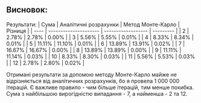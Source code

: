 ## Висновок:

Результати:
| Сума | Аналітичні розрахунки | Метод Монте-Карло | Різниця   |
| ---- | --------------------- | ------------------ | --------- |
| 2    | 2.78%                 | 2.78%                | 0.00%      |
| 3    | 5.56%                 | 5.55%                | 0.01%      |
| 4    | 8.33%                 | 8.34%                | 0.01%      |
| 5    | 11.11%               | 11.10%              | 0.01%      |
| 6    | 13.89%               | 13.91%              | 0.02%      |
| 7    | 16.67%               | 16.67%              | 0.00%      |
| 8    | 13.89%               | 13.89%              | 0.00%      |
| 9    | 11.11%               | 11.14%              | 0.03%      |
| 10   | 8.33%                 | 8.30%                | 0.03%      |
| 11   | 5.56%                 | 5.53%                | 0.03%      |
| 12   | 2.78%                 | 2.80%                | 0.02%      |


Отримані результати за допомою методу Монте-Карло майже не відрізняється від аналітичних розрахунків, бо я провела 1 000 000 ітерацій. Є важливе правило - чим більше ітерацій, тим менше похибка. 
Сума з найбільшою вирогідністю випадання - 7, а найменша - 2 та 12.